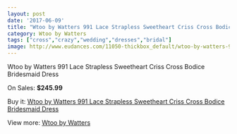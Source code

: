 ```yaml
---
layout: post
date: '2017-06-09'
title: "Wtoo by Watters 991 Lace Strapless Sweetheart Criss Cross Bodice Bridesmaid Dress"
category: Wtoo by Watters 
tags: ["cross","crazy","wedding","dresses","bridal"]
image: http://www.eudances.com/11050-thickbox_default/wtoo-by-watters-991-lace-strapless-sweetheart-criss-cross-bodice-bridesmaid-dress.jpg
---
```

Wtoo by Watters 991 Lace Strapless Sweetheart Criss Cross Bodice Bridesmaid Dress

On Sales: **$245.99**
<a href="https://www.eudances.com/en/wtoo-by-watters/3525-wtoo-by-watters-991-lace-strapless-sweetheart-criss-cross-bodice-bridesmaid-dress.html"><amp-img layout="responsive" width="600" height="600" src="//www.eudances.com/11050-thickbox_default/wtoo-by-watters-991-lace-strapless-sweetheart-criss-cross-bodice-bridesmaid-dress.jpg" alt="Wtoo by Watters 991 Lace Strapless Sweetheart Criss Cross Bodice Bridesmaid Dress 0" /></a>
<a href="https://www.eudances.com/en/wtoo-by-watters/3525-wtoo-by-watters-991-lace-strapless-sweetheart-criss-cross-bodice-bridesmaid-dress.html"><amp-img layout="responsive" width="600" height="600" src="//www.eudances.com/11052-thickbox_default/wtoo-by-watters-991-lace-strapless-sweetheart-criss-cross-bodice-bridesmaid-dress.jpg" alt="Wtoo by Watters 991 Lace Strapless Sweetheart Criss Cross Bodice Bridesmaid Dress 1" /></a>
<a href="https://www.eudances.com/en/wtoo-by-watters/3525-wtoo-by-watters-991-lace-strapless-sweetheart-criss-cross-bodice-bridesmaid-dress.html"><amp-img layout="responsive" width="600" height="600" src="//www.eudances.com/11051-thickbox_default/wtoo-by-watters-991-lace-strapless-sweetheart-criss-cross-bodice-bridesmaid-dress.jpg" alt="Wtoo by Watters 991 Lace Strapless Sweetheart Criss Cross Bodice Bridesmaid Dress 2" /></a>

Buy it: [Wtoo by Watters 991 Lace Strapless Sweetheart Criss Cross Bodice Bridesmaid Dress](https://www.eudances.com/en/wtoo-by-watters/3525-wtoo-by-watters-991-lace-strapless-sweetheart-criss-cross-bodice-bridesmaid-dress.html "Wtoo by Watters 991 Lace Strapless Sweetheart Criss Cross Bodice Bridesmaid Dress")

View more: [Wtoo by Watters ](https://www.eudances.com/en/67-wtoo-by-watters "Wtoo by Watters ")